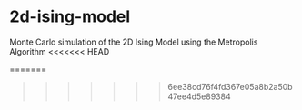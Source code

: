 2d-ising-model
==============

Monte Carlo simulation of the 2D Ising Model using the Metropolis Algorithm
<<<<<<< HEAD

=======
>>>>>>> 6ee38cd76f4fd367e05a8b2a50b47ee4d5e89384
